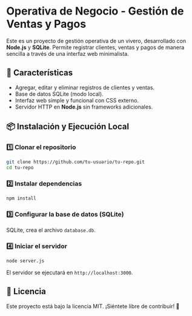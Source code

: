 # Operativa de Negocio - Gestión de Ventas y Pagos

Este es un proyecto de gestión operativa de un vivero, desarrollado con **Node.js** y **SQLite**. Permite registrar clientes, ventas y pagos de manera sencilla a través de una interfaz web minimalista.

## 🚀 Características

- Agregar, editar y eliminar registros de clientes y ventas.
- Base de datos SQLite (modo local).
- Interfaz web simple y funcional con CSS externo.
- Servidor HTTP en **Node.js** sin frameworks adicionales.

## 📦 Instalación y Ejecución Local

### 1️⃣ Clonar el repositorio

```bash
git clone https://github.com/tu-usuario/tu-repo.git
cd tu-repo
```

### 2️⃣ Instalar dependencias

```bash
npm install
```

### 3️⃣ Configurar la base de datos (SQLite)

SQLite, crea el archivo `database.db`.


### 4️⃣ Iniciar el servidor

```bash
node server.js
```

El servidor se ejecutará en `http://localhost:3000`.



## 📄 Licencia

Este proyecto está bajo la licencia MIT. ¡Siéntete libre de contribuir! 🚀

